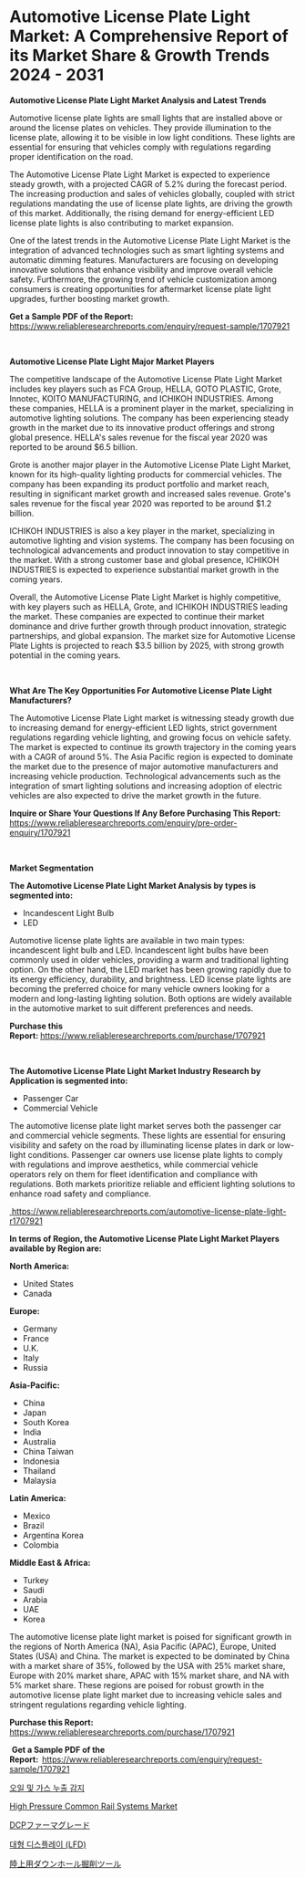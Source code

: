 <p><h1>Automotive License Plate Light Market: A Comprehensive Report of its Market Share & Growth Trends 2024 - 2031</h1></p><p><strong>Automotive License Plate Light Market Analysis and Latest Trends</strong></p>
<p><p>Automotive license plate lights are small lights that are installed above or around the license plates on vehicles. They provide illumination to the license plate, allowing it to be visible in low light conditions. These lights are essential for ensuring that vehicles comply with regulations regarding proper identification on the road.</p><p>The Automotive License Plate Light Market is expected to experience steady growth, with a projected CAGR of 5.2% during the forecast period. The increasing production and sales of vehicles globally, coupled with strict regulations mandating the use of license plate lights, are driving the growth of this market. Additionally, the rising demand for energy-efficient LED license plate lights is also contributing to market expansion.</p><p>One of the latest trends in the Automotive License Plate Light Market is the integration of advanced technologies such as smart lighting systems and automatic dimming features. Manufacturers are focusing on developing innovative solutions that enhance visibility and improve overall vehicle safety. Furthermore, the growing trend of vehicle customization among consumers is creating opportunities for aftermarket license plate light upgrades, further boosting market growth.</p></p>
<p><strong>Get a Sample PDF of the Report:&nbsp;</strong> <a href="https://www.reliableresearchreports.com/enquiry/request-sample/1707921">https://www.reliableresearchreports.com/enquiry/request-sample/1707921</a></p>
<p>&nbsp;</p>
<p><strong>Automotive License Plate Light Major Market Players</strong></p>
<p><p>The competitive landscape of the Automotive License Plate Light Market includes key players such as FCA Group, HELLA, GOTO PLASTIC, Grote, Innotec, KOITO MANUFACTURING, and ICHIKOH INDUSTRIES. Among these companies, HELLA is a prominent player in the market, specializing in automotive lighting solutions. The company has been experiencing steady growth in the market due to its innovative product offerings and strong global presence. HELLA's sales revenue for the fiscal year 2020 was reported to be around $6.5 billion.</p><p>Grote is another major player in the Automotive License Plate Light Market, known for its high-quality lighting products for commercial vehicles. The company has been expanding its product portfolio and market reach, resulting in significant market growth and increased sales revenue. Grote's sales revenue for the fiscal year 2020 was reported to be around $1.2 billion.</p><p>ICHIKOH INDUSTRIES is also a key player in the market, specializing in automotive lighting and vision systems. The company has been focusing on technological advancements and product innovation to stay competitive in the market. With a strong customer base and global presence, ICHIKOH INDUSTRIES is expected to experience substantial market growth in the coming years.</p><p>Overall, the Automotive License Plate Light Market is highly competitive, with key players such as HELLA, Grote, and ICHIKOH INDUSTRIES leading the market. These companies are expected to continue their market dominance and drive further growth through product innovation, strategic partnerships, and global expansion. The market size for Automotive License Plate Lights is projected to reach $3.5 billion by 2025, with strong growth potential in the coming years.</p></p>
<p>&nbsp;</p>
<p><strong>What Are The Key Opportunities For Automotive License Plate Light Manufacturers?</strong></p>
<p><p>The Automotive License Plate Light market is witnessing steady growth due to increasing demand for energy-efficient LED lights, strict government regulations regarding vehicle lighting, and growing focus on vehicle safety. The market is expected to continue its growth trajectory in the coming years with a CAGR of around 5%. The Asia Pacific region is expected to dominate the market due to the presence of major automotive manufacturers and increasing vehicle production. Technological advancements such as the integration of smart lighting solutions and increasing adoption of electric vehicles are also expected to drive the market growth in the future.</p></p>
<p><strong>Inquire or Share Your Questions If Any Before Purchasing This Report:</strong> <a href="https://www.reliableresearchreports.com/enquiry/pre-order-enquiry/1707921">https://www.reliableresearchreports.com/enquiry/pre-order-enquiry/1707921</a></p>
<p>&nbsp;</p>
<p><strong>Market Segmentation</strong></p>
<p><strong>The Automotive License Plate Light Market Analysis by types is segmented into:</strong></p>
<p><ul><li>Incandescent Light Bulb</li><li>LED</li></ul></p>
<p><p>Automotive license plate lights are available in two main types: incandescent light bulb and LED. Incandescent light bulbs have been commonly used in older vehicles, providing a warm and traditional lighting option. On the other hand, the LED market has been growing rapidly due to its energy efficiency, durability, and brightness. LED license plate lights are becoming the preferred choice for many vehicle owners looking for a modern and long-lasting lighting solution. Both options are widely available in the automotive market to suit different preferences and needs.</p></p>
<p><strong>Purchase this Report:&nbsp;</strong><a href="https://www.reliableresearchreports.com/purchase/1707921">https://www.reliableresearchreports.com/purchase/1707921</a></p>
<p>&nbsp;</p>
<p><strong>The Automotive License Plate Light Market Industry Research by Application is segmented into:</strong></p>
<p><ul><li>Passenger Car</li><li>Commercial Vehicle</li></ul></p>
<p><p>The automotive license plate light market serves both the passenger car and commercial vehicle segments. These lights are essential for ensuring visibility and safety on the road by illuminating license plates in dark or low-light conditions. Passenger car owners use license plate lights to comply with regulations and improve aesthetics, while commercial vehicle operators rely on them for fleet identification and compliance with regulations. Both markets prioritize reliable and efficient lighting solutions to enhance road safety and compliance.</p></p>
<p><a href="https://www.reliableresearchreports.com/automotive-license-plate-light-r1707921">&nbsp;https://www.reliableresearchreports.com/automotive-license-plate-light-r1707921</a></p>
<p><strong>In terms of Region, the Automotive License Plate Light Market Players available by Region are:</strong></p>
<p>
    <p> <strong> North America: </strong>
        <ul>
            <li>United States</li>
            <li>Canada</li>
        </ul>
        </p> 
    <p> <strong> Europe: </strong>
        <ul>
            <li>Germany</li>
            <li>France</li>
            <li>U.K.</li>
            <li>Italy</li>
            <li>Russia</li>
        </ul>
        </p> 
    <p> <strong> Asia-Pacific: </strong>
        <ul>
            <li>China</li>
            <li>Japan</li>
            <li>South Korea</li>
            <li>India</li>
            <li>Australia</li>
            <li>China Taiwan</li>
            <li>Indonesia</li>
            <li>Thailand</li>
            <li>Malaysia</li>
        </ul>
        </p> 
    <p> <strong> Latin America: </strong>
        <ul>
            <li>Mexico</li>
            <li>Brazil</li>
            <li>Argentina Korea</li>
            <li>Colombia</li>
        </ul>
        </p> 
    <p> <strong> Middle East & Africa: </strong>
        <ul>
            <li>Turkey</li>
            <li>Saudi</li>
            <li>Arabia</li>
            <li>UAE</li>
            <li>Korea</li>
        </ul>
    </p>
    </p>
<p><p>The automotive license plate light market is poised for significant growth in the regions of North America (NA), Asia Pacific (APAC), Europe, United States (USA) and China. The market is expected to be dominated by China with a market share of 35%, followed by the USA with 25% market share, Europe with 20% market share, APAC with 15% market share, and NA with 5% market share. These regions are poised for robust growth in the automotive license plate light market due to increasing vehicle sales and stringent regulations regarding vehicle lighting.</p></p>
<p><strong>Purchase this Report: </strong><a href="https://www.reliableresearchreports.com/purchase/1707921">https://www.reliableresearchreports.com/purchase/1707921</a></p>
<p>&nbsp;<strong>Get a Sample PDF of the Report:&nbsp;&nbsp;</strong><a href="https://www.reliableresearchreports.com/enquiry/request-sample/1707921">https://www.reliableresearchreports.com/enquiry/request-sample/1707921</a></p>
<p><strong></strong></p>
<p><p><a href="https://github.com/DavidCarter19662022/Market-Research-Report-List-1/blob/main/578421497003.md">오일 및 가스 누출 감지</a></p><p><a href="https://github.com/pizolina/Market-Research-Report-List-4/blob/main/high-pressure-common-rail-systems-market.md">High Pressure Common Rail Systems Market</a></p><p><a href="https://github.com/Sophiaard2003/Market-Research-Report-List-1/blob/main/6929596103535.md">DCPファーマグレード</a></p><p><a href="https://github.com/bossladyaries0/Market-Research-Report-List-1/blob/main/857689597002.md">대형 디스플레이 (LFD)</a></p><p><a href="https://github.com/hilmi-2a/Market-Research-Report-List-1/blob/main/4908710103534.md">陸上用ダウンホール掘削ツール</a></p></p>